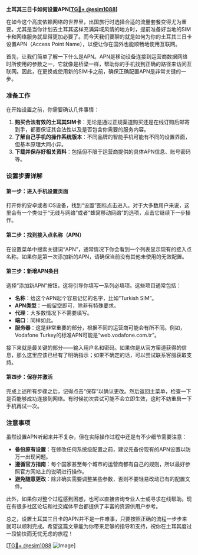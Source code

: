 **土耳其三日卡如何设置APN[[TG💪+ @esim1088](https://t.me/s/esim1088)]**

在如今这个高度依赖网络的世界里，出国旅行时选择合适的流量套餐变得尤为重要。尤其是当你计划去土耳其这样充满异域风情的地方时，提前准备好当地的SIM卡和网络服务就显得更加必要了。而今天我们要聊的就是如何为你的土耳其三日卡设置APN（Access Point Name），以便让你在国外也能顺畅地使用互联网。

首先，让我们简单了解一下什么是APN。APN是移动设备连接到运营商数据网络时所使用的参数之一，它就像是桥梁一样，帮助你的手机找到正确的路径来访问互联网。因此，在更换或使用新的SIM卡之前，确保正确配置APN是非常关键的一步。

### 准备工作

在开始设置之前，你需要确认几件事情：
1. **购买合法有效的土耳其SIM卡**：无论是通过正规渠道购买还是在线订购后邮寄到手，都要保证其合法性以及是否包含你需要的服务内容。
2. **了解自己手机的操作系统版本**：不同品牌的智能手机可能有不同的设置界面，但基本原理大同小异。
3. **下载并保存好相关资料**：包括但不限于运营商提供的具体APN信息、账号密码等。

### 设置步骤详解

#### 第一步：进入手机设置页面
打开你的安卓或者iOS设备，找到“设置”图标点击进入。对于大多数用户来说，这里会有一个类似于“无线与网络”或者“蜂窝移动网络”的选项，点击它继续下一步操作。

#### 第二步：找到接入点名称（APN）
在设置菜单中搜索关键词“APN”，通常情况下你会看到一个列表显示现有的接入点名称。如果你是第一次添加新的APN，请确保当前没有其他未使用的无效配置。

#### 第三步：新增APN条目
选择“添加新APN”按钮，这将引导你填写一系列必填项。这些项目通常包括：
- **名称**：给这个APN起个容易记忆的名字，比如“Turkish SIM”。
- **APN类型**：一般留空即可，除非有特殊要求。
- **代理**：大多数情况下不需要填写。
- **端口**：同样如此。
- **服务器**：这是非常重要的部分，根据不同的运营商可能会有所不同。例如，Vodafone Turkey的标准APN可能是“web.vodafone.com.tr”。

接下来就是最关键的部分——输入用户名和密码。如果你是从官方渠道获得的信息，那么这里应该已经有了明确指示；如果不确定的话，可以尝试联系客服获取支持。

#### 第四步：保存并激活
完成上述所有步骤之后，记得点击“保存”以确认更改。然后返回主菜单，检查一下是否能够成功连接到网络。有时候初次尝试可能不会立即生效，这时不妨重启一下手机再试一次。

### 注意事项

虽然设置APN听起来并不复杂，但在实际操作过程中还是有不少细节需要注意：
- **备份原有设置**：在修改任何系统级配置之前，建议先备份现有的APN设置以防万一出现问题。
- **遵循官方指南**：每个国家甚至每个城市的运营商都有自己的规则，所以最好参照官方网站上的说明进行操作。
- **避免随意更改**：除非确实需要调整某些参数，否则不要轻易改动已有的配置文件。

此外，如果你对整个过程感到困惑，也可以直接咨询专业人士或寻求在线帮助。现在有很多社区论坛和社交媒体平台都提供了丰富的资源供用户参考。

总之，设置土耳其三日卡的APN并不是一件难事，只要按照正确的流程一步步来就可以顺利完成。希望这篇文章能为你带来足够的指导和支持，祝你在土耳其度过一段愉快而无忧无虑的旅程！

[[TG💪+ @esim1088](https://t.me/s/esim1088) ![Image](https://i.postimg.cc/4NQfJmqS/Snipaste-2025-05-13-00-14-12.png)]